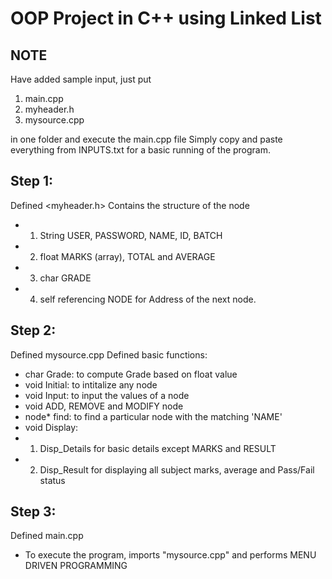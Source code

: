 # OOP Project in C++ using Linked List

## NOTE
Have added sample input, just put 
1. main.cpp
2. myheader.h
3. mysource.cpp

in one folder and execute the main.cpp file
Simply copy and paste everything from INPUTS.txt for a basic running of the program.
## Step 1:
Defined <myheader.h>
Contains the structure of the node
- 1. String USER, PASSWORD, NAME, ID, BATCH
- 2. float MARKS (array), TOTAL and AVERAGE
- 3. char GRADE
- 4. self referencing NODE for Address of the next node.

## Step 2:

Defined mysource.cpp
Defined basic functions:
- char Grade: to compute Grade based on float value
- void Initial: to intitalize any node
- void Input: to input the values of a node
- void ADD, REMOVE and MODIFY node
- node* find: to find a particular node with the matching 'NAME'
- void Display: 
- 1. Disp_Details for basic details except MARKS and RESULT
- 2. Disp_Result for displaying all subject marks, average and Pass/Fail status

## Step 3:

Defined main.cpp
- To execute the program, imports "mysource.cpp" and performs MENU DRIVEN PROGRAMMING 


